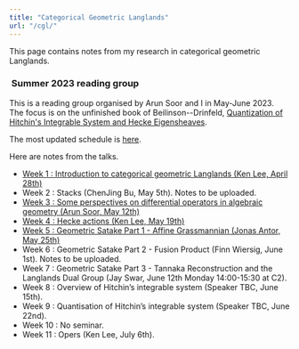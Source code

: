 ```yaml
---
title: "Categorical Geometric Langlands"
url: "/cgl/"
---
```


This page contains notes from my research in categorical geometric Langlands.

###  Summer 2023 reading group

This is a reading group organised by Arun Soor and I
in May-June 2023.
The focus is on the unfinished book of
Beilinson--Drinfeld, 
[Quantization of Hitchin's Integrable System and Hecke Eigensheaves](https://math.uchicago.edu/~drinfeld/langlands/QuantizationHitchin.pdf).

The most updated schedule is [here](/pdfs/Geometric_langlands_study_group_schedule.pdf).

Here are notes from the talks.
- [Week 1 : Introduction to categorical geometric Langlands (Ken Lee, April 28th)](https://github.com/kl-i/2023-cgl-week-1/blob/main/main.pdf)
- Week 2 : Stacks (ChenJing Bu, May 5th). Notes to be uploaded.
- [Week 3 : Some perspectives on differential operators in algebraic geometry (Arun Soor, May 12th)](/pdfs/2023-cgl-week-3-notes.pdf)
- [Week 4 : Hecke actions (Ken Lee, May 19th)](https://github.com/kl-i/2023-cgl-week-4/blob/main/main.pdf)
- [Week 5 : Geometric Satake Part 1 - Affine Grassmannian (Jonas Antor, May 25th)](https://github.com/kl-i/cgl-week-5/blob/main/main.pdf)
- Week 6 : Geometric Satake Part 2 - Fusion Product (Finn Wiersig, June 1st). Notes to be uploaded.
- Week 7 : Geometric Satake Part 3 - Tannaka Reconstruction and the Langlands Dual Group
  (Jay Swar, June 12th Monday 14:00-15:30 at C2).
- Week 8 : Overview of Hitchin’s integrable system (Speaker TBC, June 15th).
- Week 9 : Quantisation of Hitchin’s integrable system (Speaker TBC, June 22nd).
- Week 10 : No seminar.
- Week 11 : Opers (Ken Lee, July 6th).

